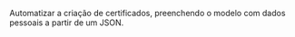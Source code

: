 Automatizar a criação de certificados, preenchendo o modelo com dados pessoais a partir de um JSON.
